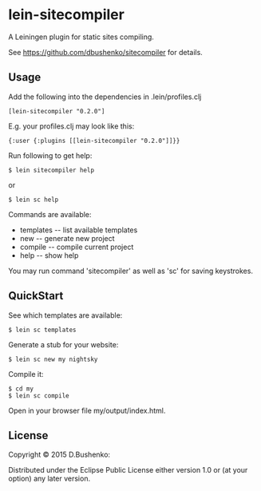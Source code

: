 # lein-sitecompiler

A Leiningen plugin for static sites compiling.

See https://github.com/dbushenko/sitecompiler for details.

## Usage

Add the following into the dependencies in .lein/profiles.clj

    [lein-sitecompiler "0.2.0"]

E.g. your profiles.clj may look like this:

    {:user {:plugins [[lein-sitecompiler "0.2.0"]]}}

Run following to get help:

    $ lein sitecompiler help

or

    $ lein sc help

Commands are available:

* templates -- list available templates
* new <site-name> <template-name> -- generate new project
* compile -- compile current project
* help -- show help

You may run command 'sitecompiler' as well as 'sc' for saving keystrokes.

## QuickStart

See which templates are available:

    $ lein sc templates

Generate a stub for your website:

    $ lein sc new my nightsky

Compile it:

    $ cd my
    $ lein sc compile

Open in your browser file my/output/index.html.

## License

Copyright © 2015 D.Bushenko:

Distributed under the Eclipse Public License either version 1.0 or (at
your option) any later version.
